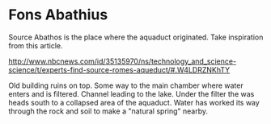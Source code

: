 # Fons Abathius

Source Abathos is the place where the aquaduct originated. Take inspiration from this article.

http://www.nbcnews.com/id/35135970/ns/technology_and_science-science/t/experts-find-source-romes-aqueduct/#.W4LDRZNKhTY

Old building ruins on top. Some way to the main chamber where water enters and is filtered. Channel leading to the lake. Under the filter the was heads south to a collapsed area of the aquaduct. Water has worked its way through the rock and soil to make a "natural spring" nearby.
